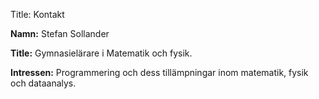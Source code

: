 Title: Kontakt

**Namn:** Stefan Sollander

**Title:** Gymnasielärare i Matematik och fysik.

**Intressen:** Programmering och dess tillämpningar inom matematik, fysik och dataanalys.